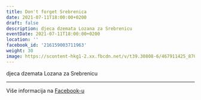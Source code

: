 ```yaml
---
title: Don't forget Srebrenica
date: 2021-07-11T18:00:00+0200
draft: false
description: djeca dzemata Lozana za Srebrenicu
eventDate: 2021-07-11T18:00:00+0200
location: ''
facebook_id: '216159003711963'
weight: 30
image: https://scontent-hkg1-2.xx.fbcdn.net/v/t39.30808-6/467911425_8702124949883247_8451066247417132989_n.jpg?_nc_cat=103&ccb=1-7&_nc_sid=9e60e4&_nc_ohc=IrGYvwIAPIcQ7kNvwHi4Qj9&_nc_oc=AdnQDKjAMiGx6HO6F-o4WIdrUi2ea7TnwJWR9aE1By_aSLxRSjuSEBgA4OoyC1GXJUw&_nc_zt=23&_nc_ht=scontent-hkg1-2.xx&edm=ABTKTjYEAAAA&_nc_gid=rNbgKAqCMiQMJnrb_-5P2Q&oh=00_AfX0-zvOQcdBRCkiuzHNz_Abq12JkwbPYfhAguGtcIeTAA&oe=68AF1CD9
---
```


djeca dzemata Lozana za Srebrenicu

---

Više informacija na [Facebook-u](https://facebook.com/events/216159003711963)